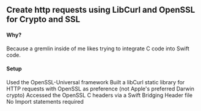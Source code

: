 ## Create http requests using LibCurl and OpenSSL for Crypto and SSL

#### Why?
Because a gremlin inside of me likes trying to integrate C code into Swift code.

#### Setup
Used the OpenSSL-Universal framework
Built a libCurl static library for HTTP requests with OpenSSL as preference (not Apple's preferred Darwin crypto)
Accessed the OpenSSL C headers via a Swift Bridging Header file
No Import statements required

